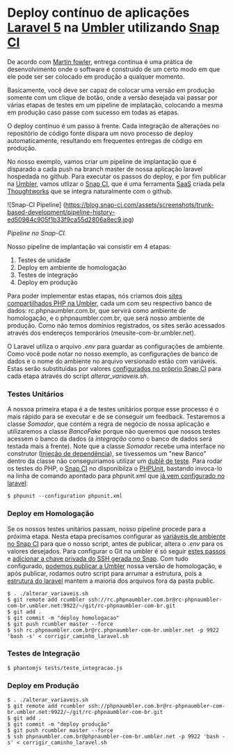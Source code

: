 # Deploy contínuo de aplicações [Laravel 5](http://laravel.com/) na [Umbler](https://www.umbler.com) utilizando [Snap CI](https://snap-ci.com)

De acordo com [Martin fowler](http://martinfowler.com/bliki/ContinuousDelivery.html), entrega contínua é uma prática de desenvolvimento onde o software é construido de um certo modo em que ele pode ser ser colocado em produção a qualquer momento.

Basicamente, você deve ser capaz de colocar uma versão em produção somente com um clique de botão, onde a versão desejada vai passar por várias etapas de testes em um pipeline de implatação, colocando a mesma em produção caso passe com sucesso em todas as etapas.

O deploy contínuo é um passo à frente. Cada integração de alterações no repositório de código fonte dispara um novo processo de deploy automaticamente, resultando em frequentes entregas de código em produção.

No nosso exemplo, vamos criar um pipeline de implantação que é disparado a cada push na branch master de nossa aplicação laravel hospedada no github. Para executar os passos do deploy, e por fim publicar na [Umbler](https://www.umbler.com), vamos utlizar o [Snap CI](https:/https://snap-ci.com), que é uma ferramenta [SaaS](https://en.wikipedia.org/wiki/Software_as_a_service) criada pela [Thoughtworks](https://www.thoughtworks.com/) que se integra naturalmente com o github.

![Snap-CI Pipeline]
(https://blog.snap-ci.com/assets/screenshots/trunk-based-development/pipeline-history-ed50984c905f1b33f9ca55d2806a8ec9.jpg)

*Pipeline no Snap-CI.*

Nosso pipeline de implantação vai consistir em 4 etapas:

1. Testes de unidade
2. Deploy em ambiente de homologação
3. Testes de integração
4. Deploy em produção

Para poder implementar estas etapas, nós criamos dois [sites compartilhados PHP na Umbler](https://www.umbler.com/br/hospedagem-de-sites), cada um com seu respectivo banco de dados: rc.phpnaumbler.com.br, que servirá como ambiente de homologação, e o phpnaumbler.com.br, que será nosso ambiente de produção. Como não temos domínios registrados, os sites serão acessados através dos endereços temporários (meusite-com-br.umbler.net).

O Laravel utiliza o arquivo *.env* para guardar as configurações de ambiente. Como você pode notar no nosso exemplo, as configurações de banco de dados e o nome do ambiente no arquivo versionado estão com variáveis. Estas serão substituidas por valores [configurados no próprio Snap CI](https://docs.snap-ci.com/pipeline/) para cada etapa através do script *alterar_variaveis.sh*.

### Testes Unitários

A nossoa primeira etapa é a de testes unitários porque esse processo é o mais rápido para se executar e de se conseguir um feedback. Testaremos a classe *Somador*, que contém a regra de negócio de nossa aplicação e utilizaremos a classe *BancoFake* porque não queremos que nossos testes acessem o banco da dados (a *integração* como o banco de dados será testada mais à frente). Note que a classe *Somador* recebe uma interface no construtor ([Injeção de dependência](https://pt.wikipedia.org/wiki/Inje%C3%A7%C3%A3o_de_depend%C3%AAncia)), se tivessemos um "new Banco" dentro da classe não conseguiriamos utilizar um [dublê de teste](http://martinfowler.com/articles/mocksArentStubs.html#TheDifferenceBetweenMocksAndStubs). Para rodar os testes do PHP, o [Snap CI](https:/https://snap-ci.com) no disponibilza o [PHPUnit](https://phpunit.de/), bastando invoca-lo na linha de comando apontado para phpunit.xml que [já vem configurado no laravel](http://laravel.com/docs/5.1/testing):

``` 
$ phpunit --configuration phpunit.xml
``` 

### Deploy em Homologação

Se os nossos testes unitários passam, nosso pipeline procede para a próxima etapa. Nesta etapa precisamos configurar as [variáveis de ambiente no Snap CI](https://docs.snap-ci.com/pipeline/)
para que o nosso script, antes de publicar, altera o *.env* para os valores desejados. Para configurar o Git na umbler é só seguir [estes passos](http://help.umbler.com/hc/pt-br/articles/205713329-Configurando-e-acessando-Git) e [adicionar a chave privada do SSH gerada no Snap](https://docs.snap-ci.com/getting-started/ssh-keys/). Com tudo configurado, [podemos publicar a Umbler](http://help.umbler.com/hc/pt-br/articles/205713329-Configurando-e-acessando-Git) nossa versão de homologação, e após publicar, rodamos outro script para arrumar a estrutura, pois a [estrutura do laravel](http://laravel.com/docs/master/structure) mantem a maioria dos arquivos fora da pasta public.

``` 
$ . ./alterar_variaveis.sh
$ git remote add rcumbler ssh://rc.phpnaumbler.com.br@rc-phpnaumbler-com-br.umbler.net:9922/~/git/rc-phpnaumbler-com-br.git
$ git add .
$ git commit -m "deploy homologacao"
$ git push rcumbler master --force
$ ssh rc.phpnaumbler.com.br@rc.phpnaumbler-com-br.umbler.net -p 9922 'bash -s' < corrigir_caminho_laravel.sh
``` 

### Testes de Integração

``` 
$ phantomjs tests/teste_integracao.js
``` 

### Deploy em Produção

``` 
$ . ./alterar_variaveis.sh
$ git remote add rcumbler ssh://phpnaumbler.com.br@rc-phpnaumbler-com-br.umbler.net:9922/~/git/rc-phpnaumbler-com-br.git
$ git add .
$ git commit -m "deploy produção"
$ git push rcumbler master --force
$ ssh phpnaumbler.com.br@phpnaumbler-com-br.umbler.net -p 9922 'bash -s' < corrigir_caminho_laravel.sh
``` 

